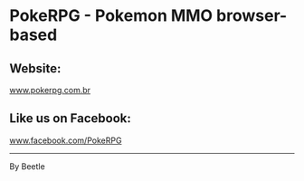 PokeRPG - Pokemon MMO browser-based
===================================

Website:
--------
www.pokerpg.com.br


Like us on Facebook:
--------------------
www.facebook.com/PokeRPG


---
By Beetle
